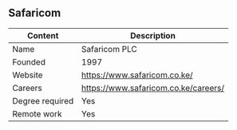 ## Safaricom

| Content         | Description                          |
| --------------- | ------------------------------------ |
| Name            | Safaricom PLC                        |
| Founded         | 1997                                 |
| Website         | https://www.safaricom.co.ke/         |
| Careers         | https://www.safaricom.co.ke/careers/ |
| Degree required | Yes                                  |
| Remote work     | Yes                                  |
